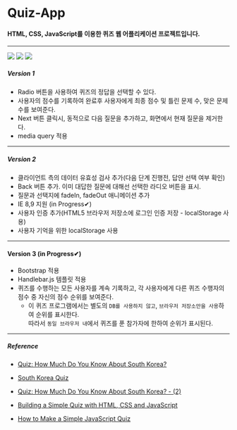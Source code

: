 # Quiz-App

#### HTML, CSS, JavaScript를 이용한 퀴즈 웹 어플리케이션 프로젝트입니다.   

----------------------------------------------------------------------
<img src="https://img.shields.io/badge/HTML-E34F26?style=flat-square&logo=html5&logoColor=white"/></a>
<img src="https://img.shields.io/badge/CSS3-1572B6?style=flat-square&logo=CSS3&logoColor=white"/></a>
<img src="https://img.shields.io/badge/JavaScript-F7DF1E?style=flat-square&logo=JavaScript&logoColor=white"/></a>

##### Version 1
* Radio 버튼을 사용하여 퀴즈의 정답을 선택할 수 있다.
* 사용자의 점수를 기록하여 완료후 사용자에게 최종 점수 및 틀린 문제 수, 맞은 문제 수를 보여준다.
* Next 버튼 클릭시, 동적으로 다음 질문을 추가하고, 화면에서 현재 질문을 제거한다.
* media query 적용

----------------------------------------------------------------------
##### Version 2
* 클라이언트 측의 데이터 유효성 검사 추가(다음 단계 진행전, 답안 선택 여부 확인)
* Back 버튼 추가. 이미 대답한 질문에 대해선 선택한 라디오 버튼을 표시.
* 질문과 선택지에 fadeIn, fadeOut 애니메이션 추가
* IE 8,9 지원 (in Progress✔)
* 사용자 인증 추가(HTML5 브라우저 저장소에 로그인 인증 저장 - localStorage 사용)
* 사용자 기억을 위한 localStorage 사용 
----------------------------------------------------------------------    
#### Version 3 (in Progress✔)
* Bootstrap 적용
* Handlebar.js 템플릿 적용
* 퀴즈를 수행하는 모든 사용자를 계속 기록하고, 각 사용자에게 다른 퀴즈 수행자의 점수 중 자신의 점수 순위를 보여준다.
  * 이 퀴즈 프로그램에서는 별도의 `DB를 사용하지 않고`, `브라우저 저장소만을 사용`하여 순위를 표시한다.     
  따라서 `동일 브라우저 내`에서 퀴즈를 푼 참가자에 한하여 순위가 표시된다. 
----------------------------------------------------------------------    

##### Reference
* [Quiz: How Much Do You Know About South Korea?](https://culturalmixology.com/south-korea-quiz/)
* [South Korea Quiz](https://culturalmixology.com/south-korea-quiz/)
* [Quiz: How Much Do You Know About South Korea? - (2)](https://www.proprofs.com/quiz-school/story.php?title=3dq-how-much-do-you-know-about-south-korea)

* [Building a Simple Quiz with HTML, CSS and JavaScript](https://dev.to/sulaimonolaniran/building-a-simple-quiz-with-html-css-and-javascript-4elp)
* [How to Make a Simple JavaScript Quiz](https://www.sitepoint.com/simple-javascript-quiz/)


